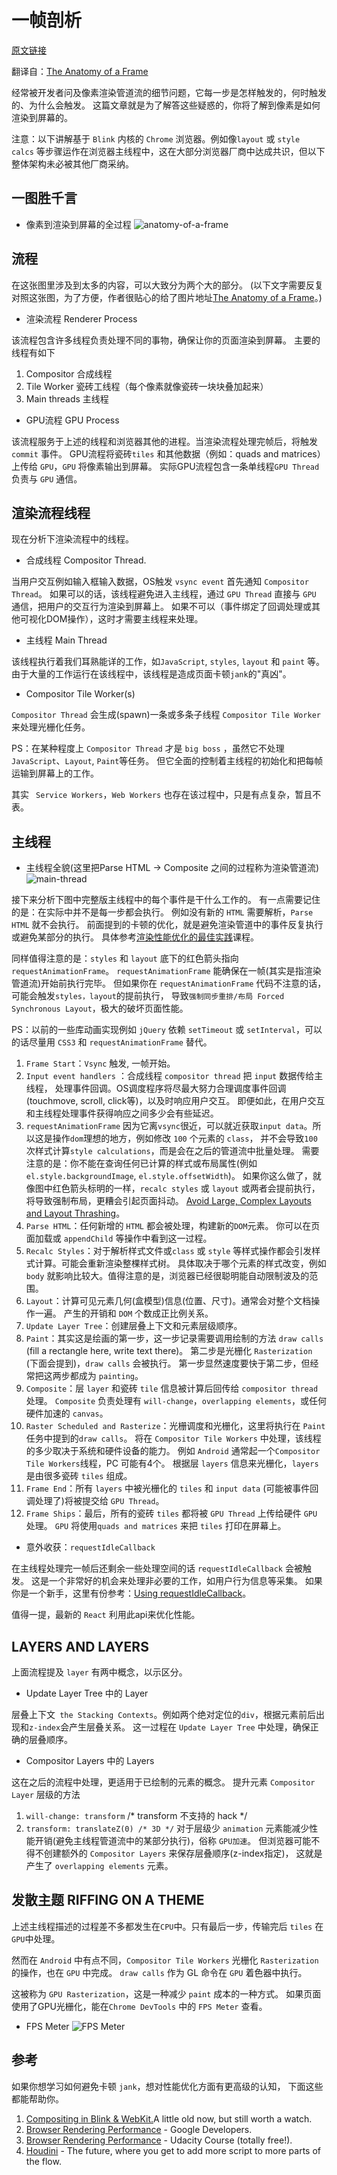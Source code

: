 # 一帧剖析

[原文链接](https://github.com/Godiswill/blog/issues/14)

翻译自：[The Anatomy of a Frame
](https://aerotwist.com/blog/the-anatomy-of-a-frame/)


经常被开发者问及像素渲染管道流的细节问题，它每一步是怎样触发的，何时触发的、为什么会触发。
这篇文章就是为了解答这些疑惑的，你将了解到像素是如何渲染到屏幕的。

注意：以下讲解基于 `Blink` 内核的 `Chrome` 浏览器。例如像`layout` 或 `style calcs` 等步骤运作在浏览器主线程中，这在大部分浏览器厂商中达成共识，但以下整体架构未必被其他厂商采纳。

## 一图胜千言
- 像素到渲染到屏幕的全过程
![anatomy-of-a-frame](https://raw.githubusercontent.com/Godiswill/blog/master/04前端性能优化/anatomy-of-a-frame.svg)

## 流程

在这张图里涉及到太多的内容，可以大致分为两个大的部分。
(以下文字需要反复对照这张图，为了方便，作者很贴心的给了图片地址[The Anatomy of a Frame](https://aerotwist.com/static/blog/the-anatomy-of-a-frame/anatomy-of-a-frame.svg)。)

- 渲染流程 Renderer Process

该流程包含许多线程负责处理不同的事物，确保让你的页面渲染到屏幕。
主要的线程有如下
1. Compositor 合成线程
1. Tile Worker 瓷砖工线程（每个像素就像瓷砖一块块叠加起来）
1. Main threads 主线程

- GPU流程 GPU Process

该流程服务于上述的线程和浏览器其他的进程。当渲染流程处理完帧后，将触发 `commit` 事件。
GPU流程将瓷砖`tiles` 和其他数据（例如：quads and matrices）上传给 `GPU`，`GPU` 将像素输出到屏幕。
实际GPU流程包含一条单线程`GPU Thread` 负责与 `GPU` 通信。

## 渲染流程线程
现在分析下渲染流程中的线程。

- 合成线程 Compositor Thread. 

当用户交互例如输入框输入数据，OS触发 `vsync event` 首先通知 `Compositor Thread`。
如果可以的话，该线程避免进入主线程，通过 `GPU Thread` 直接与 `GPU` 通信，把用户的交互行为渲染到屏幕上。
如果不可以（事件绑定了回调处理或其他可视化DOM操作），这时才需要主线程来处理。

- 主线程 Main Thread

该线程执行着我们耳熟能详的工作，如`JavaScript`, `styles`, `layout` 和 `paint` 等。
由于大量的工作运行在该线程中，该线程是造成页面卡顿`jank`的"真凶"。

- Compositor Tile Worker(s)

`Compositor Thread` 会生成(spawn)一条或多条子线程 `Compositor Tile Worker` 来处理光栅化任务。

PS：在某种程度上 `Compositor Thread` 才是 `big boss` ，虽然它不处理 `JavaScript`、`Layout`, `Paint`等任务。
但它全面的控制着主线程的初始化和把每帧运输到屏幕上的工作。

其实 ` Service Workers`，`Web Workers` 也存在该过程中，只是有点复杂，暂且不表。

## 主线程

- 主线程全貌(这里把Parse HTML -> Composite 之间的过程称为渲染管道流)
![main-thread](https://raw.githubusercontent.com/Godiswill/blog/master/04前端性能优化/main-thread.svg)

接下来分析下图中完整版主线程中的每个事件是干什么工作的。
有一点需要记住的是：在实际中并不是每一步都会执行。
例如没有新的 `HTML` 需要解析，`Parse HTML` 就不会执行。
前面提到的卡顿的优化，就是避免渲染管道中的事件反复执行或避免某部分的执行。
具体参考[渲染性能优化的最佳实践](https://developers.google.com/web/fundamentals/performance/rendering/#the-pixel-pipeline)课程。

同样值得注意的是：`styles` 和 `layout` 底下的红色箭头指向 `requestAnimationFrame`。
`requestAnimationFrame` 能确保在一帧(其实是指渲染管道流)开始前执行完毕。
但如果你在 `requestAnimationFrame` 代码不注意的话，可能会触发`styles，layout`的提前执行，
导致`强制同步重排/布局 Forced Synchronous Layout`，极大的破坏页面性能。

PS：以前的一些库动画实现例如 `jQuery` 依赖 `setTimeout` 或 `setInterval`，可以的话尽量用 `CSS3` 和 `requestAnimationFrame` 替代。

1. `Frame Start`：`Vsync` 触发, 一帧开始。
1. `Input event handlers` ：合成线程 `compositor thread` 把 `input` 数据传给主线程，
处理事件回调。OS调度程序将尽最大努力合理调度事件回调(touchmove, scroll, click等)，以及时响应用户交互。
即便如此，在用户交互和主线程处理事件获得响应之间多少会有些延迟。
1. `requestAnimationFrame`
因为它离`vsync`很近，可以就近获取`input data`。所以这是操作`dom`理想的地方，例如修改 `100` 个元素的 `class`，
并不会导致`100` 次样式计算`style calculations`，而是会在之后的管道流中批量处理。
需要注意的是：你不能在查询任何已计算的样式或布局属性(例如`el.style.backgroundImage`, `el.style.offsetWidth`)。
如果你这么做了，就像图中红色箭头标明的一样，`recalc styles` 或 `layout` 或两者会提前执行，将导致强制布局，更糟会引起页面抖动。
[Avoid Large, Complex Layouts and Layout Thrashing](https://developers.google.com/web/fundamentals/performance/rendering/avoid-large-complex-layouts-and-layout-thrashing?hl=en#avoid-layout-thrashing)。
1. `Parse HTML`：任何新增的 `HTML` 都会被处理，构建新的`DOM`元素。
你可以在页面加载或 `appendChild` 等操作中看到这一过程。
1. `Recalc Styles`：对于解析样式文件或`class` 或 `style` 等样式操作都会引发样式计算。可能会重新渲染整棵样式树。
具体取决于哪个元素的样式改变，例如 `body` 就影响比较大。值得注意的是，浏览器已经很聪明能自动限制波及的范围。
1. `Layout`：计算可见元素几何(盒模型)信息(位置、尺寸)。通常会对整个文档操作一遍。
产生的开销和 `DOM` 个数成正比例关系。
1. `Update Layer Tree`：创建层叠上下文和元素层级顺序。
1. `Paint`：其实这是绘画的第一步，这一步记录需要调用绘制的方法 `draw calls` (fill a rectangle here, write text there)。
第二步是光栅化 `Rasterization` (下面会提到)，`draw calls` 会被执行。
第一步显然速度要快于第二步，但经常把这两步都成为 `painting`。
1. `Composite`：层 `layer` 和瓷砖 `tile` 信息被计算后回传给 `compositor thread` 处理。
`Composite` 负责处理有 `will-change`，`overlapping elements`，或任何硬件加速的 `canvas`。
1. `Raster Scheduled and Rasterize`：光栅调度和光栅化，这里将执行在 `Paint` 任务中提到的`draw calls`。
将在 `Compositor Tile Workers` 中处理，该线程的多少取决于系统和硬件设备的能力。
例如 `Android` 通常起一个`Compositor Tile Workers`线程，PC 可能有4个。
根据层 `layers` 信息来光栅化，`layers` 是由很多瓷砖 `tiles` 组成。
1. `Frame End`：所有 `layers` 中被光栅化的 `tiles` 和 `input data` (可能被事件回调处理了)将被提交给 `GPU Thread`。
1. `Frame Ships`：最后，所有的瓷砖 `tiles` 都将被 `GPU Thread` 上传给硬件 `GPU` 处理。
`GPU` 将使用`quads and matrices` 来把 `tiles` 打印在屏幕上。

- 意外收获：`requestIdleCallback`

在主线程处理完一帧后还剩余一些处理空间的话 `requestIdleCallback` 会被触发。
这是一个非常好的机会来处理非必要的工作，如用户行为信息等采集。
如果你是一个新手，这里有份参考：[Using requestIdleCallback](https://developers.google.com/web/updates/2015/08/using-requestidlecallback?hl=en)。

值得一提，最新的 `React` 利用此api来优化性能。

## LAYERS AND LAYERS

上面流程提及 `layer` 有两中概念，以示区分。

- Update Layer Tree 中的 Layer

层叠上下文` the Stacking Contexts`。例如两个绝对定位的`div`，根据元素前后出现和`z-index`会产生层叠关系。
这一过程在 `Update Layer Tree` 中处理，确保正确的层叠顺序。

- Compositor Layers 中的 Layers

这在之后的流程中处理，更适用于已绘制的元素的概念。
提升元素 `Compositor Layer` 层级的方法
1. `will-change: transform` /* transform 不支持的 hack */
1. `transform: translateZ(0) /* 3D */`
对于层级少 `animation` 元素能减少性能开销(避免主线程管道流中的某部分执行)，俗称 `GPU加速`。
但浏览器可能不得不创建额外的 `Compositor Layers` 来保存层叠顺序(z-index指定)，
这就是产生了 `overlapping elements` 元素。

## 发散主题 RIFFING ON A THEME

上述主线程描述的过程差不多都发生在`CPU`中。只有最后一步，传输完后 `tiles` 在 `GPU`中处理。

然而在 `Android` 中有点不同，`Compositor Tile Workers` 光栅化 `Rasterization` 的操作，也在 `GPU` 中完成。
`draw calls` 作为 GL 命令在 `GPU` 着色器中执行。

这被称为 `GPU Rasterization`，这是一种减少 `paint` 成本的一种方式。
如果页面使用了GPU光栅化，能在`Chrome DevTools` 中的 `FPS Meter` 查看。

- FPS Meter
![FPS Meter](https://raw.githubusercontent.com/Godiswill/blog/master/04前端性能优化/fps-meter.jpg)

## 参考

如果你想学习如何避免卡顿 `jank`，想对性能优化方面有更高级的认知，
下面这些都能帮助你。

1. [Compositing in Blink & WebKit.](https://www.youtube.com/watch?v=Lpk1dYdo62o)A little old now, but still worth a watch.
1. [Browser Rendering Performance](https://developers.google.com/web/fundamentals/performance/rendering/) - Google Developers.
1. [Browser Rendering Performance](https://www.udacity.com/courses/ud860) - Udacity Course (totally free!).
1. [Houdini](https://surma.link/things/houdini-intro/) - The future, where you get to add more script to more parts of the flow.
